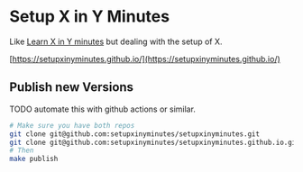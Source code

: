 # Setup X in Y Minutes

Like [Learn X in Y minutes](https://learnxinyminutes.com/)
but dealing with the setup of X.

[https://setupxinyminutes.github.io/](https://setupxinyminutes.github.io/)



## Publish new Versions

TODO automate this with github actions or similar.

```bash
# Make sure you have both repos
git clone git@github.com:setupxinyminutes/setupxinyminutes.git
git clone git@github.com:setupxinyminutes/setupxinyminutes.github.io.git
# Then
make publish
```
